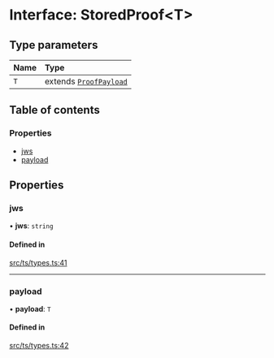 # Interface: StoredProof<T\>

## Type parameters

| Name | Type |
| :------ | :------ |
| `T` | extends [`ProofPayload`](ProofPayload.md) |

## Table of contents

### Properties

- [jws](StoredProof.md#jws)
- [payload](StoredProof.md#payload)

## Properties

### jws

• **jws**: `string`

#### Defined in

[src/ts/types.ts:41](https://gitlab.com/i3-market/code/wp3/t3.2/conflict-resolution/non-repudiation-library/-/blob/fe11e28/src/ts/types.ts#L41)

___

### payload

• **payload**: `T`

#### Defined in

[src/ts/types.ts:42](https://gitlab.com/i3-market/code/wp3/t3.2/conflict-resolution/non-repudiation-library/-/blob/fe11e28/src/ts/types.ts#L42)
